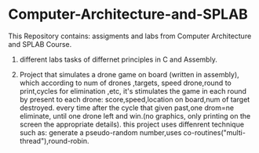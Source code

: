 # Computer-Architecture-and-SPLAB
This Repository contains: assigments and labs from Computer Architecture and SPLAB Course.

1. different labs tasks of differnet principles in C and Assembly.

2. Project that simulates a drone game on board (written in assembly), which according to num of drones ,targets, speed drone,round to print,cycles for elimination ,etc,
it's stimulates the game in each round by present to each drone:
score,speed,location on board,num of target destroyed.
every time after the cycle that given past,one drom=ne eliminate, until one drone left and win.(no graphics, only printing on the screen the appropriate details).
this project uses diffenrent technique such as:
generate a pseudo-random number,uses co-routines("multi-thread"),round-robin.
